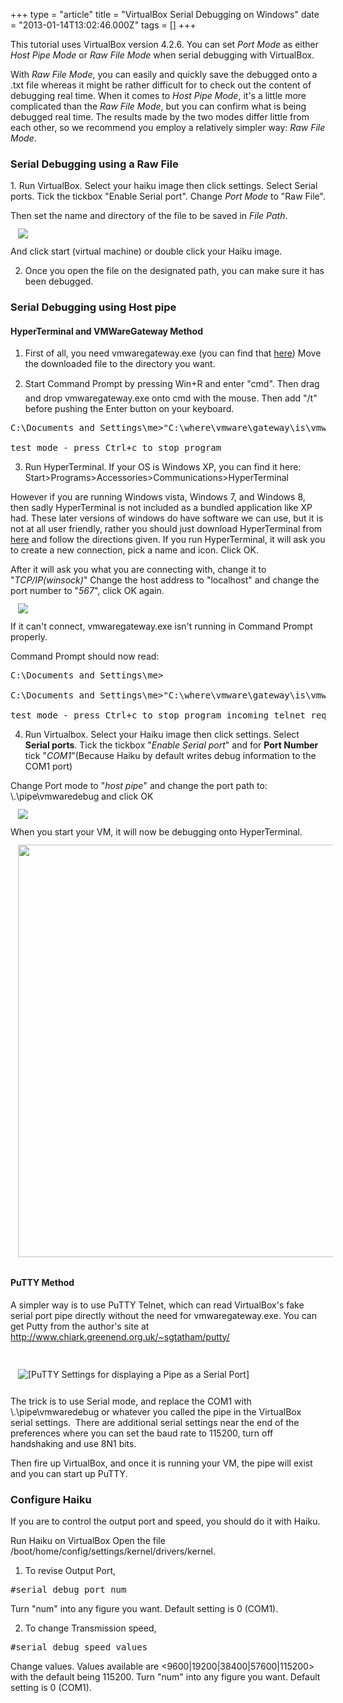 +++
type = "article"
title = "VirtualBox Serial Debugging on Windows"
date = "2013-01-14T13:02:46.000Z"
tags = []
+++

This tutorial uses VirtualBox version 4.2.6. You can set <em>Port Mode</em> as either <em>Host Pipe Mode</em> or <em>Raw File Mode</em> when serial debugging with VirtualBox.

With <em>Raw File Mode</em>, you can easily and quickly save the debugged onto a .txt file whereas it might be rather difficult for to check out the content of debugging real time. When it comes to <em>Host Pipe Mode</em>, it's a little more complicated than the <em>Raw File Mode</em>, but you can confirm what is being debugged real time. The results made by the two modes differ little from each other, so we recommend you employ a relatively simpler way: <em>Raw File Mode</em>.

<h3>Serial Debugging using a Raw File</h3>
1. Run VirtualBox. Select your haiku image then click settings.
Select Serial ports. Tick the tickbox "Enable Serial port". Change <em>Port Mode</em> to "Raw File".

Then set the name and directory of the file to be saved in <em>File Path</em>.
<br /><img style="padding:12px" src="https://sites.google.com/site/nyhusr/Home/haiku-os-files/haikuarticles/virtualbox-windows-debugging/image1.png" /><br />
And click start (virtual machine) or double click your Haiku image.

2. Once you open the file on the designated path, you can make sure it has been debugged.

<h3>Serial Debugging using Host pipe</h3>

<h4>HyperTerminal and VMWareGateway Method</h4>

1. First of all, you need vmwaregateway.exe (you can find that <a href="http://l4ka.sourceforge.net/download/vmwaregateway.exe">here</a>) Move the downloaded file to the directory you want.

2. Start Command Prompt by pressing <span class="button">Win</span>+<span class="button">R</span> and enter "cmd". Then drag and drop vmwaregateway.exe onto cmd with the mouse. Then add "/t" before pushing the <span class="button">Enter</span> button on your keyboard.

<pre class="terminal">C:\Documents and Settings\me>"C:\where\vmware\gateway\is\vmwaregateway.exe" /t

test mode - press <span class="button">Ctrl</span>+<span class="button">c</span> to stop program</pre>

3. Run HyperTerminal. If your OS is Windows XP, you can find it here: Start>Programs>Accessories>Communications>HyperTerminal

However if you are running Windows vista, Windows 7, and Windows 8, then sadly HyperTerminal is not included as a bundled application like XP had. These later versions of windows do have software we can use, but it is not at all user friendly, rather you should just download HyperTerminal from <a href="http://digitizor.com/2009/08/29/install-winxp-hyperterminal-client-on-windows-vista-or-windows-7-free/">here</a> and follow the directions given. If you run HyperTerminal, it will ask you to create a new connection, pick a name and icon. Click <span class="button">OK</span>.

After it will ask you what you are connecting with, change it to "<em>TCP/IP(winsock)</em>"
Change the host address to "localhost" and change the port number to "<em>567</em>", click <span class="button">OK</span> again.
<br /><img style="padding:12px" src="https://sites.google.com/site/nyhusr/Home/haiku-os-files/haikuarticles/virtualbox-windows-debugging/image2.png" /><br />
If it can't connect, vmwaregateway.exe isn't running in Command Prompt properly.

Command Prompt should now read:

<pre class="terminal">C:\Documents and Settings\me>

C:\Documents and Settings\me>"C:\where\vmware\gateway\is\vmwaregateway.exe" /t

test mode - press <span class="button">Ctrl</span>+<span class="button">c</span> to stop program incoming telnet request accepted</pre>

4. Run Virtualbox. Select your Haiku image then click settings.
Select <strong>Serial ports</strong>. Tick the tickbox "<em>Enable Serial port</em>" and for <strong>Port Number</strong> tick "<em>COM1</em>"(Because Haiku by default writes debug information to the COM1 port)

Change Port mode to "<em>host pipe</em>" and change the port path to: \\.\pipe\vmwaredebug and click <span class="button">OK</span>
<br /><img style="padding:12px" src="https://sites.google.com/site/nyhusr/Home/haiku-os-files/haikuarticles/virtualbox-windows-debugging/image3.png" /><br />
When you start your VM, it will now be debugging onto HyperTerminal.
<br /><img style="padding:12px" width="660" src="https://sites.google.com/site/nyhusr/Home/haiku-os-files/haikuarticles/virtualbox-windows-debugging/image4.png" /><br />

<h4>PuTTY Method</h4>

A simpler way is to use PuTTY Telnet, which can read VirtualBox's fake serial port pipe directly without the need for vmwaregateway.exe. You can get Putty from the author's site at http://www.chiark.greenend.org.uk/~sgtatham/putty/

<br /><img style="padding:12px" src="http://www.haiku-os.org/files/PuttySerialPipeSettings.png" alt="[PuTTY Settings for displaying a Pipe as a Serial Port]"><br />

The trick is to use Serial mode, and replace the COM1 with \\.\pipe\vmwaredebug or whatever you called the pipe in the VirtualBox serial settings.  There are additional serial settings near the end of the preferences where you can set the baud rate to 115200, turn off handshaking and use 8N1 bits.

Then fire up VirtualBox, and once it is running your VM, the pipe will exist and you can start up PuTTY.

<h3>Configure Haiku</h3>

If you are to control the output port and speed, you should do it with Haiku.

Run Haiku on VirtualBox
Open the file  /boot/home/config/settings/kernel/drivers/kernel.

1. To revise Output Port,

<pre class="terminal">#serial_debug_port num</pre>

Turn "num" into any figure you want. Default setting is 0 (COM1).

2. To change Transmission speed,

<pre class="terminal">#serial_debug_speed values</pre>

Change values. Values available are <9600|19200|38400|57600|115200> with the default being 115200. 
Turn "num" into any figure you want. Default setting is 0 (COM1).